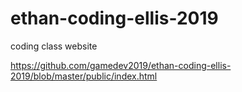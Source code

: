 # ethan-coding-ellis-2019
coding class website

https://github.com/gamedev2019/ethan-coding-ellis-2019/blob/master/public/index.html
